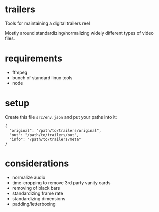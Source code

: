 # trailers
Tools for maintaining a digital trailers reel

Mostly around standardizing/normalizing widely different types of video files.

# requirements

* ffmpeg
* bunch of standard linux tools
* node

# setup

Create this file `src/env.json` and put your paths into it:
```
{
  "original": "/path/to/trailers/original",
  "out": "/path/to/trailers/out",
  "info": "/path/to/trailers/meta"
}
```

# considerations

* normalize audio
* time-cropping to remove 3rd party vanity cards
* removing of black bars
* standardizing frame rate
* standardizing dimensions
* padding/letterboxing
